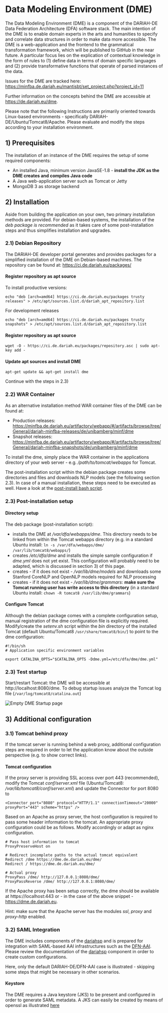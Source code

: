 # Data Modeling Environment (DME)

The Data Modeling Environment (DME) is a component of the DARIAH-DE Data Federation Architecture (DFA) software stack. The main intention of the DME is to enable domain experts in the arts and humanities to specify and correlate data structures in order to make data more accessible. The DME is a web-application and the frontend to the grammatical transformation framework, which will be published to GitHub in the near future. A particular focus lies on the explication of contextual knowledge in the form of rules to (1) define data in terms of domain specific languages and (2) provide transformative functions that operate of parsed instances of the data.

Issues for the DME are tracked here: https://minfba.de.dariah.eu/mantisbt/set_project.php?project_id=11

Further information on the concepts behind the DME are accessible at https://de.dariah.eu/dme.

Please note that the following Instructions are primarily oriented towards Linux-based environments - specifically DARIAH-DE/Ubuntu/Tomcat8/Apache. Please evaluate and modify the steps according to your installation environment.

## 1) Prerequisites

The installation of an instance of the DME requires the setup of some required components:
* An installed Java, minimum version JavaSE-1.8 - **install the JDK as the DME creates and compiles Java code** 
* A Java web-application server such as Tomcat or Jetty
* MongoDB 3 as storage backend

## 2) Installation

Aside from building the application on your own, two primary installation methods are provided. For debian-based systems, the installation of the *deb package is recommended* as it takes care of some post-installation steps and thus simplifies installation and upgrades. 

### 2.1) Debian Repository

The DARIAH-DE developer portal generates and provides packages for a simplified installation of the DME on Debian-based machines. The repository can be found at: https://ci.de.dariah.eu/packages/

#### Register repository as apt source
To install productive versions:
```
echo "deb [arch=amd64] https://ci.de.dariah.eu/packages trusty releases" > /etc/apt/sources.list.d/dariah_apt_repository.list
```
For development releases
```
echo "deb [arch=amd64] https://ci.de.dariah.eu/packages trusty snapshots" > /etc/apt/sources.list.d/dariah_apt_repository.list
```
#### Register repository as apt source
```
wget -O - https://ci.de.dariah.eu/packages/repository.asc | sudo apt-key add -
```

#### Update apt sources and install DME
```
apt-get update && apt-get install dme
```
Continue with the steps in 2.3)

### 2.2) WAR Container

As an alternative installation method WAR container files of the DME can be found at:
* Production releases: https://minfba.de.dariah.eu/artifactory/webapp/#/artifacts/browse/tree/General/dariah-minfba-releases/de/unibamberg/minf/dme
* Snapshot releases: https://minfba.de.dariah.eu/artifactory/webapp/#/artifacts/browse/tree/General/dariah-minfba-snapshots/de/unibamberg/minf/dme

To install the dme, simply place the WAR container in the applications directory of your web server - e.g. */path/to/tomcat/webapps* for Tomcat.

The post-installation script within the debian package creates some directories and files and downloads NLP models (see the following section 2.3). In case of a manual installation, these steps need to be executed as well. Have a look at the [post-install bash script](https://github.com/tgradl/dme/blob/master/src/deb/control/postinst).


### 2.3) Post-installation setup

#### Directory setup
The deb package (post-installation script):
* installs the DME at */var/dfa/webapps/dme*. This directory needs to be linked from within the Tomcat webapps directory (e.g. in a standard Ubuntu install: `ln -s /var/dfa/webapps/dme/ /var/lib/tomcat8/webapps/`)
* creates */etc/dfa/dme* and installs the simple sample configuration if *dme.yml* does not yet exist. This configuration will probably need to be adapted, which is discussed in section 3) of this page.
* creates - if it does not exist - */var/lib/dme/models* and downloads some Stanford CoreNLP and OpenNLP models required for NLP processing
* creates - if it does not exist - */var/lib/dme/grammars*: **make sure the Tomcat running user has write access to this directory** (in a standard Ubuntu install: `chown -R tomcat8 /var/lib/dme/grammars`)

#### Configure Tomcat
Although the debian package comes with a complete configuration setup, manual registration of the dme configuration file is explicitly required. Modify/create the *setenv.sh* script within the *bin* directory of the installed Tomcat (default Ubuntu/Tomcat8 `/usr/share/tomcat8/bin/`) to point to the dme configuration:
```
#!/bin/sh
# Application specific environment variables

export CATALINA_OPTS="$CATALINA_OPTS -Ddme.yml=/etc/dfa/dme/dme.yml"
```

### 2.3) Test startup
Start/restart Tomcat: the DME will be accessible at http://localhost:8080/dme. To debug startup issues analyze the Tomcat log file (`/var/log/tomcat8/catalina.out`)

![Empty DME Startup page](https://github.com/tgradl/dme/raw/master/docs/img/screenshot-empty-startup.png "Empty DME Startup page")

## 3) Additional configuration

### 3.1) Tomcat behind proxy
If the tomcat server is running behind a web proxy, additional configuration steps are required in order to let the application know about the outside perspective (e.g. to show correct links).

#### Tomcat configuration
If the proxy server is providing SSL access over port 443 (recommended), modify the Tomcat *conf/server.xml* file (Ubuntu/Tomcat8: */var/lib/tomcat8/conf/server.xml*) and update the Connector for port 8080 to
```
<Connector port="8080" protocol="HTTP/1.1" connectionTimeout="20000" proxyPort="443" scheme="https" />
```

Based on an Apache as proxy server, the host configuration is required to pass some header information to the tomcat. An appropriate proxy configuration could be as follows. Modify accordingly or adapt as nginx configuration.
```
# Pass host information to tomcat 
ProxyPreserveHost on

# Redirect incomplete paths to the actual tomcat equivalent
Redirect /dme https://dme.de.dariah.eu/dme/
Redirect / https://dme.de.dariah.eu/dme/

# Actual proxy
ProxyPass /dme/ http://127.0.0.1:8080/dme/
ProxyPassReverse /dme/ http://127.0.0.1:8080/dme/

```

If the Apache proxy has been setup correctly, the dme should be available at https://localhost:443 or - in the case of the above snippet - https://dme.de.dariah.eu.

Hint: make sure that the Apache server has the modules *ssl*, *proxy* and *proxy-http* enabled.

### 3.2) SAML Integration
The DME includes components of the [dariahsp](https://github.com/tgradl/dariahsp) and is prepared for integration with SAML-based AAI infrastructures such as the [DFN-AAI](https://www.aai.dfn.de/). Please review the documentation of the [dariahsp](https://github.com/tgradl/dariahsp) component in order to create custom configurations.

Here, only the default DARIAH-DE/DFN-AAI case is illustrated - skipping some steps that might be necessary in other scenarios.

#### Keystore
The DME requires a Java keystore (JKS) to be present and configured in order to generate SAML metadata. A JKS can easily be created by means of openssl as illustrated [here](https://github.com/tgradl/dariahsp#java-keystore)  
























